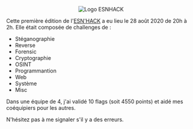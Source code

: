 <p align="center"><img src="https://esnhack.fr/img/intro-bg.jpg" alt="Logo ESNHACK" href="https://esnhack.fr/"/></p>


Cette première édition de l'<a href="https://esnhack.fr/">ESN'HACK<a> a eu lieu le 28 août 2020 de 20h à 2h.
Elle était composée de challenges de :

- Stéganographie
- Reverse
- Forensic
- Cryptographie
- OSINT
- Programmantion
- Web
- Système
- Misc

Dans une équipe de 4, j'ai validé 10 flags (soit 4550 points) et aidé mes coéquipiers pour les autres.

N'hésitez pas à me signaler s'il y a des erreurs.
